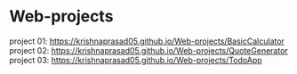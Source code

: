 # Web-projects

project 01: https://krishnaprasad05.github.io/Web-projects/BasicCalculator
project 02: https://krishnaprasad05.github.io/Web-projects/QuoteGenerator
project 03: https://krishnaprasad05.github.io/Web-projects/TodoApp
